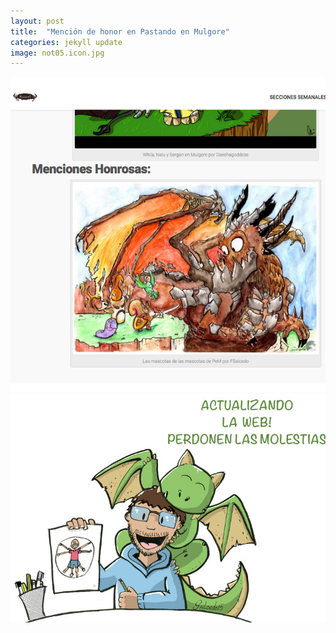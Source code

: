 ```yaml
---
layout: post
title:  "Mención de honor en Pastando en Mulgore"
categories: jekyll update
image: not05.icon.jpg
---
```


![imagen](/img/not05.jpg)
![imagen](/img/actu.jpg)
